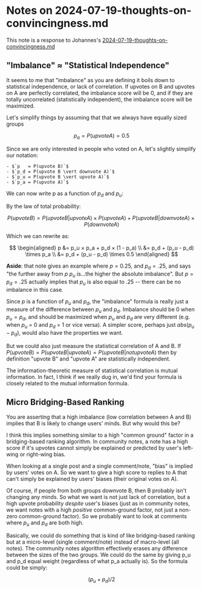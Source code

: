 # Notes on 2024-07-19-thoughts-on-convincingness.md

This note is a response to Johannes's [2024-07-19-thoughts-on-convincingness.md](2024-07-19-thoughts-on-convincingness.md)

## "Imbalance" ≈ "Statistical Independence"

It seems to me that "imbalance" as you are defining it boils down to statistical independence, or lack of correlation. If upvotes on B and upvotes on A are perfectly correlated, the imbalance score will be 0, and if they are totally uncorrelated (statistically independent), the imbalance score will be maximized.

Let's simplify things by assuming that that we always have equally sized groups

$$
	p_a = P(upvote A) = 0.5
$$

Since we are only interested in people who voted on A, let's slightly simplify our notation:

	- $`p   = P(upvote B)`$
	- $`p_d = P(upvote B \vert downvote A)`$
	- $`p_u = P(upvote B \vert upvote A)`$
	- $`p_a = P(upvote A)`$

We can now write p as a function of $`p_d`$ and $`p_u`$:

By the law of total probability:

$$
	P(upvote B) = P(upvote B \vert upvote A) \times P(upvote A) + P(upvote B \vert downvote A) ×P(downvote A)
$$

Which we can rewrite as:

$$
\begin{aligned}
	p &= p_u × p_a + p_d × (1 - p_a) \\
	  &= p_d + (p_u - p_d) \times p_a \\
	  &= p_d + (p_u - p_d) \times 0.5 
\end{aligned}
$$

**Aside**: that note gives an example where $`p = 0.25`$, and $`p_d = .25`$, and says "the further away from $p$ $p_u$ is...the higher the absolute imbalance". But $`p = p_d = .25`$ actually implies that $`p_u`$ is also equal to $`.25`$ -- there can be no imbalance in this case.

Since $`p`$ is a function of $`p_u`$ and $`p_d`$, the "imbalance" formula is really just a measure of the difference between $`p_u`$ and $`p_d`$. Imbalance should be 0 when $`p_u = p_d`$, and should be maximized when $`p_u`$ and $`p_d`$ are very different (e.g. when $`p_u`$ = 0 and $`p_d`$ = 1 or vice versa). A simpler score, perhaps just $`abs(p_u - p_d)`$, would also have the properties we want.

But we could also just measure the statistical correlation of A and B. If $`P(upvote B) = P(upvote B \vert upvote A) = P(upvote B \vert not upvote A)`$ then by definition "upvote B" and "upvote A" are statistically independent. 

The information-theoretic measure of statistical correlation is mutual information. In fact, I think if we really dug in, we'd find your formula is closely related to the mutual information formula. 

## Micro Bridging-Based Ranking

You are asserting that a high imbalance (low correlation between A and B) implies that B is likely to change users' minds. But why would this be?

I think this implies something similar to a high "common ground" factor in a bridging-based ranking algorithm. In community notes, a note has a high score if it's upvotes cannot simply be explained or predicted by user's left-wing or right-wing bias. 

When looking at a single post and a single comment/note, "bias" is implied by users' votes on A. So we want to give a high score to replies to A that can't simply be explained by users' biases (their original votes on A).

Of course, if people from both groups downvote B, then B probably isn't changing any minds. So what we want is not just lack of correlation, but a high upvote probability *despite* user's biases (just as in community notes, we want notes with a high *positive* common-ground factor, not just a non-zero common-ground factor). So we probably want to look at comments where $`p_u`$ and $`p_d`$ are both high.

Basically, we could do something that is kind of like bridging-based ranking but at a micro-level (single comment/note) instead of macro-level (all notes). The community notes algorithm effectively erases any difference between the sizes of the two groups. We could do the same by giving p_u and p_d equal weight (regardless of what p_a actually is). So the formula could be simply:

$$
	(p_u + p_d) / 2
$$









